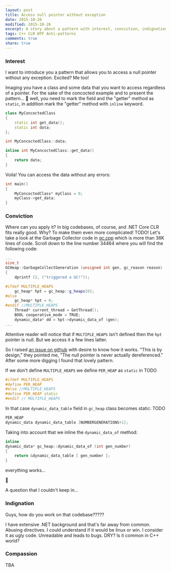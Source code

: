 ```yaml
---
layout: post
title: Access null pointer without exception
date: 2015-10-26
modified: 2015-10-26
excerpt: A story about a pattern with interest, conviction, indignation and compassion in the end.
tags: C++ CLR WTF Anti-patterns
comments: true
share: true
---
```


### Interest

I want to introduce you a pattern that allows you to access a null pointer without any exception. Excited? Me too!

Imaging you have a class and some data that you want to access regardless of a pointer. For the sake of the concocted example and to present the pattern... :grimacing: well, you need to mark the field and the "getter" method as `static`, in addition mark the "getter" method with `inline` keyword.

```cpp
class MyConcoctedClass
{
	static int get_data();
	static int data;
};

int MyConcoctedClass::data;

inline int MyConcoctedClass::get_data()
{
	return data;
}
```

Voila! You can access the data without any errors:

```cpp
int main()
{
	MyConcoctedClass* myClass = 0;
	myClass->get_data;
}
```

### Conviction

Where can you apply it? In big codebases, of course, and .NET Core CLR fits really good. Why? To make them even more complicated! TODO!
Let's take a look at the Garbage Collector code in [gc.cpp][gc.cpp] which is more than 36K lines of code. Scroll down to the line number 34464 where you will find the following code:

```cpp
...
size_t
GCHeap::GarbageCollectGeneration (unsigned int gen, gc_reason reason)
{
    dprintf (2, ("triggered a GC!"));

#ifdef MULTIPLE_HEAPS
    gc_heap* hpt = gc_heap::g_heaps[0];
#else
    gc_heap* hpt = 0;
#endif //MULTIPLE_HEAPS
    Thread* current_thread = GetThread();
    BOOL cooperative_mode = TRUE;
    dynamic_data* dd = hpt->dynamic_data_of (gen);
...
```

Attentive reader will notice that if `MULTIPLE_HEAPS` isn't defined then the `hpt` pointer is null. But we access it a few lines latter.

So I raised [an issue on github][issue] with desire to know how it works. "This is by design," they pointed me, "The null pointer is never actually dereferenced." After some more digging I found that lovely pattern.

If we don't define `MULTIPLE_HEAPS` we define `PER_HEAP` as `static` in TODO

```cpp
#ifdef MULTIPLE_HEAPS
#define PER_HEAP
#else //MULTIPLE_HEAPS
#define PER_HEAP static
#endif // MULTIPLE_HEAPS
```

In that case `dynamic_data_table` field in `gc_heap` class becomes static: TODO

```cpp
PER_HEAP
dynamic_data dynamic_data_table [NUMBERGENERATIONS+1];
```

Taking into account that we inline the `dynamic_data_of` method:

```cpp
inline
dynamic_data* gc_heap::dynamic_data_of (int gen_number)
{
    return &dynamic_data_table [ gen_number ];
}
```

everything works...

:see_no_evil:

A question that I couldn't keep in...

### Indignation

Guys, how do you work on that codebase?????

I have extensive .NET background and that's far away from common. Abusing directives. I could understand if it would be linux or win. I consider it as ugly code. Unreadable and leads to bugs.
DRY?
Is it common in C++ world?

### Compassion

TBA

  [gc.cpp]: https://raw.githubusercontent.com/dotnet/coreclr/release/1.0.0-rc1/src/gc/gc.cpp
  [issue]: https://github.com/dotnet/coreclr/issues/1860
